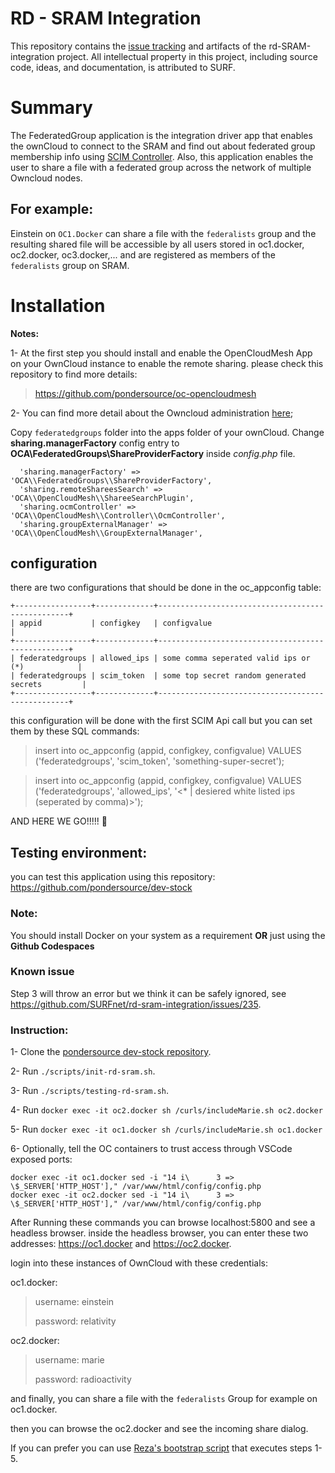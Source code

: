 # RD - SRAM Integration

This repository contains the [issue tracking](https://github.com/SURFnet/rd-sram-integration/milestones) and artifacts of the rd-SRAM-integration project.
All intellectual property in this project, including source code, ideas, and documentation, is attributed to SURF.

# Summary
The FederatedGroup application is the integration driver app that enables the ownCloud to connect to the SRAM and find out about federated group membership info using [SCIM Controller](https://github.com/SURFnet/rd-sram-integration/blob/mix-provider/ScimControllerDocs.md). Also, this application enables the user to share a file with a federated group across the network of multiple Owncloud nodes.

## For example:
Einstein on `OC1.Docker` can share a file with the `federalists` group and the resulting shared file will be accessible by all users stored in oc1.docker, oc2.docker, oc3.docker,... and are registered as members of the `federalists` group on SRAM.


# Installation

**Notes:**

1- At the first step you should install and enable the OpenCloudMesh App on your OwnCloud instance to enable the remote sharing. please check this repository to find more details:
> https://github.com/pondersource/oc-opencloudmesh  

2- You can find more detail about the Owncloud administration [here](https://doc.owncloud.com/server/next/admin_manual/configuration/server/occ_command.html);

Copy `federatedgroups` folder into the apps folder of your ownCloud. 
Change **sharing.managerFactory** config entry to **OCA\\FederatedGroups\\ShareProviderFactory** inside *config.php* file.

```
  'sharing.managerFactory' => 'OCA\\FederatedGroups\\ShareProviderFactory',
  'sharing.remoteShareesSearch' => 'OCA\\OpenCloudMesh\\ShareeSearchPlugin',
  'sharing.ocmController' => 'OCA\\OpenCloudMesh\\Controller\\OcmController',
  'sharing.groupExternalManager' => 'OCA\\OpenCloudMesh\\GroupExternalManager',
```


## configuration
there are two configurations that should be done in the oc_appconfig table: 

```
+-----------------+-------------+--------------------------------------------------+
| appid           | configkey   | configvalue                                      |
+-----------------+-------------+--------------------------------------------------+
| federatedgroups | allowed_ips | some comma seperated valid ips or (*)            |
| federatedgroups | scim_token  | some top secret random generated secrets         |
+-----------------+-------------+--------------------------------------------------+
```

this configuration will be done with the first SCIM Api call but you can set them by these SQL commands:
> insert into oc_appconfig (appid, configkey, configvalue) VALUES ('federatedgroups', 'scim_token', 'something-super-secret');

> insert into oc_appconfig (appid, configkey, configvalue) VALUES ('federatedgroups', 'allowed_ips', '<* | desiered white listed ips (seperated by comma)>');

AND HERE WE GO!!!!! 🚀


## Testing environment:

you can test this application using this repository: 
https://github.com/pondersource/dev-stock

### Note:
You should install Docker on your system as a requirement **OR** just using the **Github Codespaces**

### Known issue

Step 3 will throw an error but we think it can be safely ignored, see https://github.com/SURFnet/rd-sram-integration/issues/235.

### Instruction:

1- Clone the [pondersource dev-stock repository](https://github.com/pondersource/dev-stock).

2- Run `./scripts/init-rd-sram.sh`.

3- Run `./scripts/testing-rd-sram.sh`.

4- Run `docker exec -it oc2.docker sh /curls/includeMarie.sh oc2.docker`

5- Run `docker exec -it oc1.docker sh /curls/includeMarie.sh oc1.docker`

6- Optionally, tell the OC containers to trust access through VSCode exposed ports:
```
docker exec -it oc1.docker sed -i "14 i\      3 => \$_SERVER['HTTP_HOST']," /var/www/html/config/config.php
docker exec -it oc2.docker sed -i "14 i\      3 => \$_SERVER['HTTP_HOST']," /var/www/html/config/config.php
```

After Running these commands you can browse localhost:5800 and see a headless browser.
inside the headless browser, you can enter these two addresses: https://oc1.docker and https://oc2.docker.

login into these instances of OwnCloud with these credentials: 

oc1.docker: 
  > username: einstein 
  > 
  > password: relativity
  
oc2.docker:
  > username: marie
  > 
  > password: radioactivity
  
and finally, you can share a file with the `federalists` Group for example on oc1.docker.

then you can browse the oc2.docker and see the incoming share dialog.

If you can prefer you can use [Reza's bootstrap script](https://github.com/pondersource/dev-stock/blob/main/bootstrap-rd-sram.sh) that executes steps 1-5.
